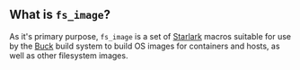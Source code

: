 ## What is `fs_image`?
As it's primary purpose, `fs_image` is a set of
[Starlark](https://github.com/bazelbuild/starlark) macros suitable for use 
by the [Buck](https://buck.build) build system to build OS images for containers
and hosts, as well as other filesystem images.
